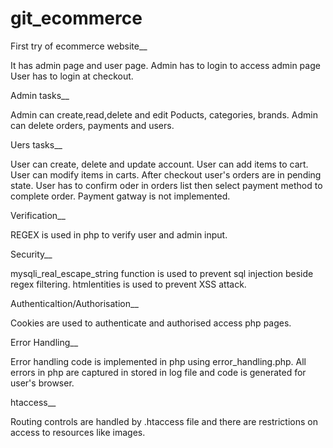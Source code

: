 # git_ecommerce
First try of ecommerce website__

It has admin page and user page. Admin has to login to access admin page
User has to login at checkout.


Admin tasks__

Admin can create,read,delete and edit Poducts, categories, brands.
Admin can delete orders, payments and users.


Uers tasks__

User can create, delete and update account. 
User can add items to cart. User can modify items in carts.
After checkout user's orders are in pending state. 
User has to confirm oder in orders list then select payment method to complete order.
Payment gatway is not implemented.


Verification__

REGEX is used in php to verify user and admin input. 


Security__

mysqli_real_escape_string function is used to prevent sql injection beside regex filtering.
htmlentities is used to prevent XSS attack.


Authenticaltion/Authorisation__

Cookies are used to authenticate and authorised access php pages.


Error Handling__

Error handling code is implemented in php using error_handling.php.
All errors in php are captured in stored in log file and code is generated for user's browser.


htaccess__

Routing controls are handled by .htaccess file and there are restrictions on access to resources like images.
